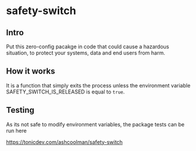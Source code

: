 # safety-switch

## Intro

Put this zero-config pacakge in code that could cause a hazardous situation, to protect your systems, data and end users from harm.

## How it works

It is a function that simply exits the process unless the environment variable SAFETY_SWITCH_IS_RELEASED is equal to `true`.

## Testing

As its not safe to modify environment variables, the package tests can be run here

https://tonicdev.com/ashcoolman/safety-switch
